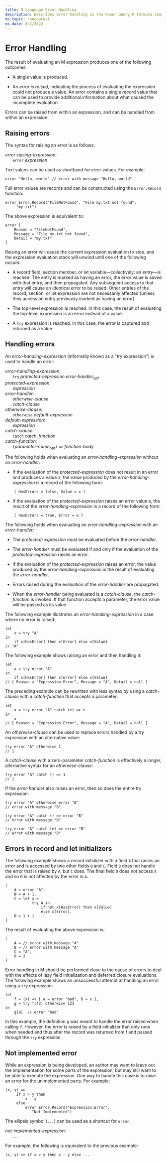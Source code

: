 ```yaml
---
title: M Language Error Handling 
description: Describes error handling in the Power Query M formula language
ms.topic: conceptual
ms.date: 8/2/2022
---
```


# Error Handling

The result of evaluating an M expression produces one of the following outcomes:

* A single value is produced.

* An _error is raised_, indicating the process of evaluating the expression could not produce a value. An error contains a single record value that can be used to provide additional information about what caused the incomplete evaluation.

Errors can be raised from within an expression, and can be handled from within an expression.

## Raising errors

The syntax for raising an error is as follows:

_error-raising-expression:_<br/>
&nbsp;&nbsp;&nbsp;&nbsp;&nbsp;&nbsp;`error`  _expression_

Text values can be used as shorthand for error values. For example:

```powerquery-m
error "Hello, world" // error with message "Hello, world"
```

Full error values are records and can be constructed using the `Error.Record` function:

```powerquery-m
error Error.Record("FileNotFound", "File my.txt not found",
     "my.txt")
```

The above expression is equivalent to:

```powerquery-m
error [ 
    Reason = "FileNotFound", 
    Message = "File my.txt not found", 
    Detail = "my.txt" 
]
```

Raising an error will cause the current expression evaluation to stop, and the expression evaluation stack will unwind until one of the following occurs:

* A record field, section member, or let variable&mdash;collectively: an _entry_&mdash;is reached. The entry is marked as having an error, the error value is saved with that entry, and then propagated. Any subsequent access to that entry will cause an identical error to be raised. Other entries of the record, section, or let expression are not necessarily affected (unless they access an entry previously marked as having an error).

* The top-level expression is reached. In this case, the result of evaluating the top-level expression is an error instead of a value.

* A `try` expression is reached. In this case, the error is captured and returned as a value.

## Handling errors

An _error-handling-expression_ (informally known as a "try expression") is used to handle an error:

_error-handling-expression:_<br/>
&nbsp;&nbsp;&nbsp;&nbsp;&nbsp;&nbsp;`try` _protected-expression 
error-handler<sub>opt</sub><br/>
protected-expression:<br/>
&nbsp;&nbsp;&nbsp;&nbsp;&nbsp;&nbsp;expression<br/>
_error-handler:_<br/>
&nbsp;&nbsp;&nbsp;&nbsp;&nbsp;&nbsp;otherwise-clause<br/>
&nbsp;&nbsp;&nbsp;&nbsp;&nbsp;&nbsp;catch-clause<br/>
otherwise-clause:_<br/>
&nbsp;&nbsp;&nbsp;&nbsp;&nbsp;&nbsp;`otherwise` _default-expression_<br/>
_default-expression_:<br/>
&nbsp;&nbsp;&nbsp;&nbsp;&nbsp;&nbsp;_expression_<br/>
_catch-clause:_<br/>
&nbsp;&nbsp;&nbsp;&nbsp;&nbsp;&nbsp;`catch` _catch-function_<br/>
_catch-function:_<br/>
&nbsp;&nbsp;&nbsp;&nbsp;&nbsp;&nbsp;`(`_parameter-name_<sub>opt</sub>`)` `=>` _function-body_<br/>

The following holds when evaluating an _error-handling-expression_ without an _error-handler_:

* If the evaluation of the _protected-expression_ does not result in an error and produces a value x, the value produced by the _error-handling-expression_ is a record of the following form:

```powerquery-m
    [ HasErrors = false, Value = x ]
```

* If the evaluation of the _protected-expression_ raises an error value e, the result of the _error-handling-expression_ is a record of the following form:

```powerquery-m
    [ HasErrors = true, Error = e ]
```

The following holds when evaluating an _error-handling-expression_ with an _error-handler_:

* The _protected-expression_ must be evaluated before the _error-handler_.

* The _error-handler_ must be evaluated if and only if the evaluation of the _protected-expression_ raises an error.

* If the evaluation of the _protected-expression_ raises an error, the value produced by the _error-handling-expression_ is the result of evaluating the _error-handler_.

* Errors raised during the evaluation of the _error-handler_ are propagated.

* When the _error-handler_ being evaluated is a _catch-clause_, the  _catch-function_ is invoked. If that function accepts a parameter, the error value will be passed as its value. 

The following example illustrates an _error-handling-expression_ in a case where no error is raised:

```powerquery-m
let
    x = try "A"
in
    if x[HasError] then x[Error] else x[Value] 
// "A"
```

The following example shows raising an error and then handling it:

```powerquery-m
let
    x = try error "A" 
in
    if x[HasError] then x[Error] else x[Value] 
// [ Reason = "Expression.Error", Message = "A", Detail = null ]
```

The preceding example can be rewritten with less syntax by using a _catch-clause_ with a _catch-function_ that accepts a parameter:
```powerquery-m
let
    x = try error "A" catch (e) => e
in
    x
// [ Reason = "Expression.Error", Message = "A", Detail = null ]
```

An _otherwise-clause_ can be used to replace errors handled by a try expression with an alternative value:

```powerquery-m
try error "A" otherwise 1 
// 1
```

A _catch-clause_ with a zero-parameter _catch-function_ is effectively a longer, alternative syntax for an _otherwise-clause_:

```powerquery-m
try error "A" catch () => 1 
// 1
```

If the _error-handler_ also raises an error, then so does the entire try expression:

```powerquery-m
try error "A" otherwise error "B" 
// error with message "B"
```

```powerquery-m
try error "A" catch () => error "B" 
// error with message "B"
```

```powerquery-m
try error "A" catch (e) => error "B" 
// error with message "B"
```



## Errors in record and let initializers

The following example shows a record initializer with a field `A` that raises an error and is accessed by two other fields `B` and `C`. Field `B` does not handle the error that is raised by `A`, but `C` does. The final field `D` does not access `A` and so it is not affected by the error in `A`.

```powerquery-m
[ 
    A = error "A", 
    B = A + 1,
    C = let x =
            try A in
                if not x[HasError] then x[Value]
                else x[Error], 
    D = 1 + 1 
]
```

The result of evaluating the above expression is:

```powerquery-m
[ 
    A = // error with message "A" 
    B = // error with message "A" 
    C = "A", 
    D = 2 
]
```

Error handling in M should be performed close to the cause of errors to deal with the effects of lazy field initialization and deferred closure evaluations. The following example shows an unsuccessful attempt at handling an error using a `try` expression:

```powerquery-m
let
    f = (x) => [ a = error "bad", b = x ],
    g = try f(42) otherwise 123
in 
    g[a]  // error "bad"
```

In this example, the definition `g` was meant to handle the error raised when calling `f`. However, the error is raised by a field initializer that only runs when needed and thus after the record was returned from f and passed through the `try` expression.

## Not implemented error

While an expression is being developed, an author may want to leave out the implementation for some parts of the expression, but may still want to be able to execute the expression. One way to handle this case is to raise an error for the unimplemented parts. For example:

```powerquery-m
(x, y) =>
     if x > y then
         x - y
     else
         error Error.Record("Expression.Error", 
            "Not Implemented")
```

The ellipsis symbol (`...`) can be used as a shortcut for `error`.

_not-implemented-expression:_<br/>
&nbsp;&nbsp;&nbsp;&nbsp;&nbsp;&nbsp;`...`

For example, the following is equivalent to the previous example:

```powerquery-m
(x, y) => if x > y then x - y else ...
```

